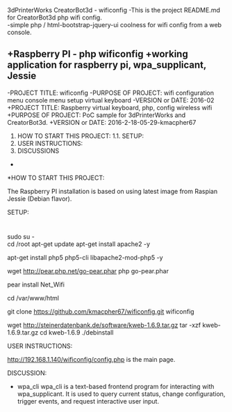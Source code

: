 3dPrinterWorks CreatorBot3d -   wificonfig 
 -This is the project README.md for CreatorBot3d php wifi config.  
 -simple php / html-bootstrap-jquery-ui coolness for wifi config from a web console.

 +Raspberry PI - php wificonfig 
 +working application for raspberry pi, wpa_supplicant, Jessie 
  ------------------------------------------------------------------------
  
 -PROJECT TITLE: wificonfig
 -PURPOSE OF PROJECT: wifi configuration menu console menu setup virtual keyboard
 -VERSION or DATE: 2016-02
 +PROJECT TITLE: Raspberry  virtual keyboard, php, config wireless wifi
 +PURPOSE OF PROJECT: PoC sample for 3dPrinterWorks and CreatorBot3d. 
 +VERSION or DATE: 2016-2-18-05-29-kmacpher67
1.  HOW TO START THIS PROJECT:
1.1.  SETUP:
2. USER INSTRUCTIONS:
3. DISCUSSIONS
 + 

*HOW TO START THIS PROJECT:

The Raspberry PI installation is based on using latest image from Raspian Jessie (Debian flavor). 

SETUP: 
#  
sudo su -     
cd /root
apt-get update
apt-get install apache2 -y

apt-get install php5 php5-cli libapache2-mod-php5 -y

 wget http://pear.php.net/go-pear.phar
 php go-pear.phar


pear install Net_Wifi      

cd /var/www/html 

git clone https://github.com/kmacpher67/wificonfig.git wificonfig

wget http://steinerdatenbank.de/software/kweb-1.6.9.tar.gz
tar -xzf kweb-1.6.9.tar.gz
cd kweb-1.6.9
./debinstall


USER INSTRUCTIONS:

http://192.168.1.140/wificonfig/config.php
is the main page. 


DISCUSSION: 

* wpa_cli
 wpa_cli is a text-based frontend program for interacting with wpa_supplicant. It is used to query current status, change configuration, trigger events,  and
       request interactive user input.
